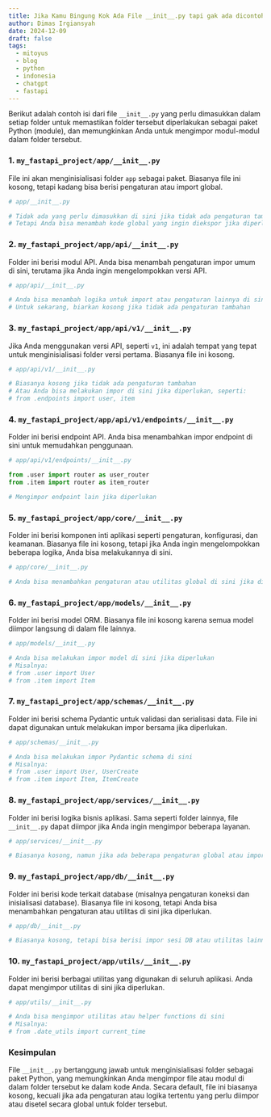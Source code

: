 ```yaml
---
title: Jika Kamu Bingung Kok Ada File __init__.py tapi gak ada dicontoh, ini solusinya
author: Dimas Irgiansyah
date: 2024-12-09
draft: false
tags:
  - mitoyus
  - blog
  - python
  - indonesia
  - chatgpt
  - fastapi
---
```

Berikut adalah contoh isi dari file `__init__.py` yang perlu dimasukkan dalam setiap folder untuk memastikan folder tersebut diperlakukan sebagai paket Python (module), dan memungkinkan Anda untuk mengimpor modul-modul dalam folder tersebut.

### 1. **`my_fastapi_project/app/__init__.py`**

File ini akan menginisialisasi folder `app` sebagai paket. Biasanya file ini kosong, tetapi kadang bisa berisi pengaturan atau import global.

```python
# app/__init__.py

# Tidak ada yang perlu dimasukkan di sini jika tidak ada pengaturan tambahan
# Tetapi Anda bisa menambah kode global yang ingin diekspor jika diperlukan
```

### 2. **`my_fastapi_project/app/api/__init__.py`**

Folder ini berisi modul API. Anda bisa menambah pengaturan impor umum di sini, terutama jika Anda ingin mengelompokkan versi API.

```python
# app/api/__init__.py

# Anda bisa menambah logika untuk import atau pengaturan lainnya di sini
# Untuk sekarang, biarkan kosong jika tidak ada pengaturan tambahan
```

### 3. **`my_fastapi_project/app/api/v1/__init__.py`**

Jika Anda menggunakan versi API, seperti `v1`, ini adalah tempat yang tepat untuk menginisialisasi folder versi pertama. Biasanya file ini kosong.

```python
# app/api/v1/__init__.py

# Biasanya kosong jika tidak ada pengaturan tambahan
# Atau Anda bisa melakukan impor di sini jika diperlukan, seperti:
# from .endpoints import user, item
```

### 4. **`my_fastapi_project/app/api/v1/endpoints/__init__.py`**

Folder ini berisi endpoint API. Anda bisa menambahkan impor endpoint di sini untuk memudahkan penggunaan.

```python
# app/api/v1/endpoints/__init__.py

from .user import router as user_router
from .item import router as item_router

# Mengimpor endpoint lain jika diperlukan
```

### 5. **`my_fastapi_project/app/core/__init__.py`**

Folder ini berisi komponen inti aplikasi seperti pengaturan, konfigurasi, dan keamanan. Biasanya file ini kosong, tetapi jika Anda ingin mengelompokkan beberapa logika, Anda bisa melakukannya di sini.

```python
# app/core/__init__.py

# Anda bisa menambahkan pengaturan atau utilitas global di sini jika diperlukan
```

### 6. **`my_fastapi_project/app/models/__init__.py`**

Folder ini berisi model ORM. Biasanya file ini kosong karena semua model diimpor langsung di dalam file lainnya.

```python
# app/models/__init__.py

# Anda bisa melakukan impor model di sini jika diperlukan
# Misalnya:
# from .user import User
# from .item import Item
```

### 7. **`my_fastapi_project/app/schemas/__init__.py`**

Folder ini berisi schema Pydantic untuk validasi dan serialisasi data. File ini dapat digunakan untuk melakukan impor bersama jika diperlukan.

```python
# app/schemas/__init__.py

# Anda bisa melakukan impor Pydantic schema di sini
# Misalnya:
# from .user import User, UserCreate
# from .item import Item, ItemCreate
```

### 8. **`my_fastapi_project/app/services/__init__.py`**

Folder ini berisi logika bisnis aplikasi. Sama seperti folder lainnya, file `__init__.py` dapat diimpor jika Anda ingin mengimpor beberapa layanan.

```python
# app/services/__init__.py

# Biasanya kosong, namun jika ada beberapa pengaturan global atau impor, Anda bisa menambahkannya
```

### 9. **`my_fastapi_project/app/db/__init__.py`**

Folder ini berisi kode terkait database (misalnya pengaturan koneksi dan inisialisasi database). Biasanya file ini kosong, tetapi Anda bisa menambahkan pengaturan atau utilitas di sini jika diperlukan.

```python
# app/db/__init__.py

# Biasanya kosong, tetapi bisa berisi impor sesi DB atau utilitas lainnya
```

### 10. **`my_fastapi_project/app/utils/__init__.py`**

Folder ini berisi berbagai utilitas yang digunakan di seluruh aplikasi. Anda dapat mengimpor utilitas di sini jika diperlukan.

```python
# app/utils/__init__.py

# Anda bisa mengimpor utilitas atau helper functions di sini
# Misalnya:
# from .date_utils import current_time
```

### Kesimpulan

File `__init__.py` bertanggung jawab untuk menginisialisasi folder sebagai paket Python, yang memungkinkan Anda mengimpor file atau modul di dalam folder tersebut ke dalam kode Anda. Secara default, file ini biasanya kosong, kecuali jika ada pengaturan atau logika tertentu yang perlu diimpor atau disetel secara global untuk folder tersebut.